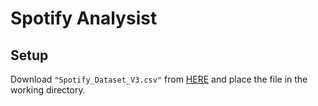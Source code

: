 # Spotify Analysist

## Setup
Download `"Spotify_Dataset_V3.csv"` from [HERE](https://www.inf.ed.ac.uk/teaching/courses/iaml/aml/data/spotify_data.zip) and place the file in the working directory.
